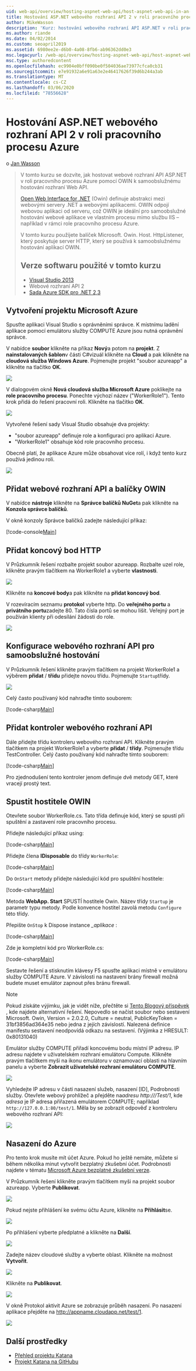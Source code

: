 ```yaml
---
uid: web-api/overview/hosting-aspnet-web-api/host-aspnet-web-api-in-an-azure-worker-role
title: Hostování ASP.NET webového rozhraní API 2 v roli pracovního procesu Azure – ASP.NET 4. x
author: MikeWasson
description: 'Kurz: hostování webového rozhraní API ASP.NET v roli pracovního procesu Azure pomocí OWIN k samoobslužnému hostování rozhraní Web API Framework.'
ms.author: riande
ms.date: 04/02/2014
ms.custom: seoapril2019
ms.assetid: 6980ee2e-d6b0-4a08-8fb6-ab96362dd0e3
msc.legacyurl: /web-api/overview/hosting-aspnet-web-api/host-aspnet-web-api-in-an-azure-worker-role
msc.type: authoredcontent
ms.openlocfilehash: ec9904e0bff090be0f504036ae73977cfca0cb31
ms.sourcegitcommit: e7e91932a6e91a63e2e46417626f39d6b244a3ab
ms.translationtype: MT
ms.contentlocale: cs-CZ
ms.lasthandoff: 03/06/2020
ms.locfileid: "78556628"
---
```

# <a name="host-aspnet-web-api-2-in-an-azure-worker-role"></a>Hostování ASP.NET webového rozhraní API 2 v roli pracovního procesu Azure

o [Jan Wasson](https://github.com/MikeWasson)

> V tomto kurzu se dozvíte, jak hostovat webové rozhraní API ASP.NET v roli pracovního procesu Azure pomocí OWIN k samoobslužnému hostování rozhraní Web API.
>
> [Open Web Interface for .NET](http://owin.org/) (Owin) definuje abstrakci mezi webovými servery .NET a webovými aplikacemi. OWIN odpojí webovou aplikaci od serveru, což OWIN je ideální pro samoobslužné hostování webové aplikace ve vlastním procesu mimo službu IIS – například v rámci role pracovního procesu Azure.
>
> V tomto kurzu použijete balíček Microsoft. Owin. Host. HttpListener, který poskytuje server HTTP, který se používá k samoobslužnému hostování aplikací OWIN.
>
> ## <a name="software-versions-used-in-the-tutorial"></a>Verze softwaru použité v tomto kurzu
>
>
> - [Visual Studio 2013](https://my.visualstudio.com/Downloads?q=visual%20studio%202013)
> - Webové rozhraní API 2
> - [Sada Azure SDK pro .NET 2,3](https://azure.microsoft.com/downloads/)

## <a name="create-a-microsoft-azure-project"></a>Vytvoření projektu Microsoft Azure

Spusťte aplikaci Visual Studio s oprávněními správce. K místnímu ladění aplikace pomocí emulátoru služby COMPUTE Azure jsou nutná oprávnění správce.

V nabídce **soubor** klikněte na příkaz **Nový**a potom na **projekt**. Z **nainstalovaných šablon**v části C#vizuál klikněte na **Cloud** a pak klikněte na **cloudová služba Windows Azure**. Pojmenujte projekt "soubor azureapp" a klikněte na tlačítko **OK**.

[![](host-aspnet-web-api-in-an-azure-worker-role/_static/image2.png)](host-aspnet-web-api-in-an-azure-worker-role/_static/image1.png)

V dialogovém okně **Nová cloudová služba Microsoft Azure** poklikejte na **role pracovního procesu**. Ponechte výchozí název ("WorkerRole1"). Tento krok přidá do řešení pracovní roli. Klikněte na tlačítko **OK**.

[![](host-aspnet-web-api-in-an-azure-worker-role/_static/image4.png)](host-aspnet-web-api-in-an-azure-worker-role/_static/image3.png)

Vytvořené řešení sady Visual Studio obsahuje dva projekty:

- &quot;soubor azureapp&quot; definuje role a konfiguraci pro aplikaci Azure.
- &quot;WorkerRole1&quot; obsahuje kód role pracovního procesu.

Obecně platí, že aplikace Azure může obsahovat více rolí, i když tento kurz používá jedinou roli.

![](host-aspnet-web-api-in-an-azure-worker-role/_static/image5.png)

## <a name="add-the-web-api-and-owin-packages"></a>Přidat webové rozhraní API a balíčky OWIN

V nabídce **nástroje** klikněte na **Správce balíčků NuGet**a pak klikněte na **Konzola správce balíčků**.

V okně konzoly Správce balíčků zadejte následující příkaz:

[!code-console[Main](host-aspnet-web-api-in-an-azure-worker-role/samples/sample1.cmd)]

## <a name="add-an-http-endpoint"></a>Přidat koncový bod HTTP

V Průzkumník řešení rozbalte projekt soubor azureapp. Rozbalte uzel role, klikněte pravým tlačítkem na WorkerRole1 a vyberte **vlastnosti**.

![](host-aspnet-web-api-in-an-azure-worker-role/_static/image6.png)

Klikněte na **koncové body**a pak klikněte na **přidat koncový bod**.

V rozevíracím seznamu **protokol** vyberte http. Do **veřejného portu** a **privátního portu**zadejte 80. Tato čísla portů se mohou lišit. Veřejný port je používán klienty při odesílání žádosti do role.

[![](host-aspnet-web-api-in-an-azure-worker-role/_static/image8.png)](host-aspnet-web-api-in-an-azure-worker-role/_static/image7.png)

## <a name="configure-web-api-for-self-host"></a>Konfigurace webového rozhraní API pro samoobslužné hostování

V Průzkumník řešení klikněte pravým tlačítkem na projekt WorkerRole1 a výběrem **přidat** / **třídu** přidejte novou třídu. Pojmenujte `Startup`třídy.

![](host-aspnet-web-api-in-an-azure-worker-role/_static/image9.png)

Celý často používaný kód nahraďte tímto souborem:

[!code-csharp[Main](host-aspnet-web-api-in-an-azure-worker-role/samples/sample2.cs)]

## <a name="add-a-web-api-controller"></a>Přidat kontroler webového rozhraní API

Dále přidejte třídu kontroleru webového rozhraní API. Klikněte pravým tlačítkem na projekt WorkerRole1 a vyberte **přidat** / **třídy**. Pojmenujte třídu TestController. Celý často používaný kód nahraďte tímto souborem:

[!code-csharp[Main](host-aspnet-web-api-in-an-azure-worker-role/samples/sample3.cs)]

Pro zjednodušení tento kontroler jenom definuje dvě metody GET, které vracejí prostý text.

## <a name="start-the-owin-host"></a>Spustit hostitele OWIN

Otevřete soubor WorkerRole.cs. Tato třída definuje kód, který se spustí při spuštění a zastavení role pracovního procesu.

Přidejte následující příkaz using:

[!code-csharp[Main](host-aspnet-web-api-in-an-azure-worker-role/samples/sample4.cs)]

Přidejte člena **IDisposable** do třídy `WorkerRole`:

[!code-csharp[Main](host-aspnet-web-api-in-an-azure-worker-role/samples/sample5.cs)]

Do `OnStart` metody přidejte následující kód pro spuštění hostitele:

[!code-csharp[Main](host-aspnet-web-api-in-an-azure-worker-role/samples/sample6.cs?highlight=5)]

Metoda **WebApp. Start** SPUSTÍ hostitele Owin. Název třídy `Startup` je parametr typu metody. Podle konvence hostitel zavolá metodu `Configure` této třídy.

Přepište `OnStop` k Dispose instance *\_aplikace* :

[!code-csharp[Main](host-aspnet-web-api-in-an-azure-worker-role/samples/sample7.cs)]

Zde je kompletní kód pro WorkerRole.cs:

[!code-csharp[Main](host-aspnet-web-api-in-an-azure-worker-role/samples/sample8.cs)]

Sestavte řešení a stisknutím klávesy F5 spusťte aplikaci místně v emulátoru služby COMPUTE Azure. V závislosti na nastavení brány firewall možná budete muset emulátor zapnout přes bránu firewall.

> [!NOTE]
> Pokud získáte výjimku, jak je vidět níže, přečtěte si [Tento Blogový příspěvek](https://blogs.msdn.com/b/praburaj/archive/2013/11/20/fileloadexception-on-microsoft-owin-when-running-on-worker-role.aspx) , kde najdete alternativní řešení. Nepovedlo se načíst soubor nebo sestavení Microsoft. Owin, Version = 2.0.2.0, Culture = neutral, PublicKeyToken = 31bf3856ad364e35 nebo jedna z jejích závislostí. Nalezená definice manifestu sestavení neodpovídá odkazu na sestavení. (Výjimka z HRESULT: 0x80131040)

Emulátor služby COMPUTE přiřadí koncovému bodu místní IP adresu. IP adresu najdete v uživatelském rozhraní emulátoru Compute. Klikněte pravým tlačítkem myši na ikonu emulátoru v oznamovací oblasti na hlavním panelu a vyberte **Zobrazit uživatelské rozhraní emulátoru COMPUTE**.

[![](host-aspnet-web-api-in-an-azure-worker-role/_static/image11.png)](host-aspnet-web-api-in-an-azure-worker-role/_static/image10.png)

Vyhledejte IP adresu v části nasazení služeb, nasazení [ID], Podrobnosti služby. Otevřete webový prohlížeč a přejděte na<em>adresu http:///Test/1</em>, kde <em>adresa</em> je IP adresa přiřazená emulátorem COMPUTE; například `http://127.0.0.1:80/test/1`. Měla by se zobrazit odpověď z kontroleru webového rozhraní API:

![](host-aspnet-web-api-in-an-azure-worker-role/_static/image12.png)

## <a name="deploy-to-azure"></a>Nasazení do Azure

Pro tento krok musíte mít účet Azure. Pokud ho ještě nemáte, můžete si během několika minut vytvořit bezplatný zkušební účet. Podrobnosti najdete v tématu [Microsoft Azure bezplatné zkušební verze](https://azure.microsoft.com/pricing/free-trial/?WT.mc_id=A261C142F).

V Průzkumník řešení klikněte pravým tlačítkem myši na projekt soubor azureapp. Vyberte **Publikovat**.

![](host-aspnet-web-api-in-an-azure-worker-role/_static/image13.png)

Pokud nejste přihlášení ke svému účtu Azure, klikněte na **Přihlásit**se.

[![](host-aspnet-web-api-in-an-azure-worker-role/_static/image15.png)](host-aspnet-web-api-in-an-azure-worker-role/_static/image14.png)

Po přihlášení vyberte předplatné a klikněte na **Další**.

[![](host-aspnet-web-api-in-an-azure-worker-role/_static/image17.png)](host-aspnet-web-api-in-an-azure-worker-role/_static/image16.png)

Zadejte název cloudové služby a vyberte oblast. Klikněte na možnost **Vytvořit**.

![](host-aspnet-web-api-in-an-azure-worker-role/_static/image18.png)

Klikněte na **Publikovat**.

[![](host-aspnet-web-api-in-an-azure-worker-role/_static/image20.png)](host-aspnet-web-api-in-an-azure-worker-role/_static/image19.png)

V okně Protokol aktivit Azure se zobrazuje průběh nasazení. Po nasazení aplikace přejděte na http://appname.cloudapp.net/test/1.

![](host-aspnet-web-api-in-an-azure-worker-role/_static/image21.png)

## <a name="additional-resources"></a>Další prostředky

- [Přehled projektu Katana](../../../aspnet/overview/owin-and-katana/an-overview-of-project-katana.md)
- [Projekt Katana na GitHubu](https://github.com/aspnet/AspNetKatana)
